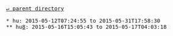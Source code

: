 <pre>
  <a href="../">&#x21b5; parent directory</a>
  
  * hu: 2015-05-12T07:24:55 to 2015-05-31T17:58:30
  ** hu<a href="8">8</a>: 2015-05-16T15:05:43 to 2015-05-17T04:03:18
</pre>
